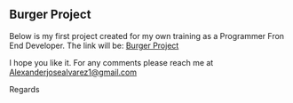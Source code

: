 ## Burger Project

Below is my first project created for my own training as a Programmer Fron End Developer.
The link will be: 
[Burger Project](https://alvarezaj.github.io/BurgerProject/)

I hope you like it.
For any comments please reach me at
Alexanderjosealvarez1@gmail.com

Regards